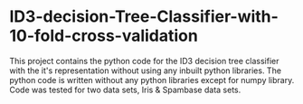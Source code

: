 # ID3-decision-Tree-Classifier-with-10-fold-cross-validation
This project contains the python code for the ID3 decision tree classifier with the it's representation without using any inbuilt python libraries. The python code is written without any python libraries except for numpy library. Code was tested for two data sets, Iris &amp;  Spambase data sets.

